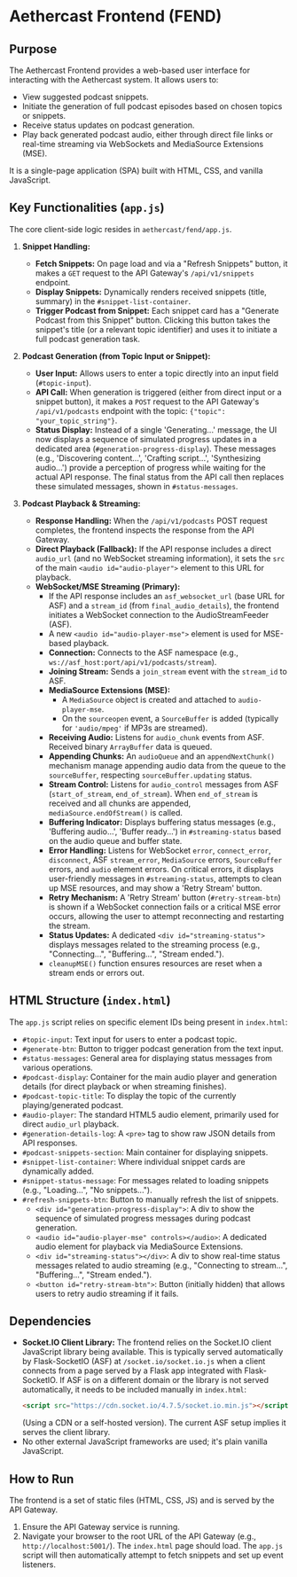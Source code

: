 # Aethercast Frontend (FEND)

## Purpose

The Aethercast Frontend provides a web-based user interface for interacting with the Aethercast system. It allows users to:
-   View suggested podcast snippets.
-   Initiate the generation of full podcast episodes based on chosen topics or snippets.
-   Receive status updates on podcast generation.
-   Play back generated podcast audio, either through direct file links or real-time streaming via WebSockets and MediaSource Extensions (MSE).

It is a single-page application (SPA) built with HTML, CSS, and vanilla JavaScript.

## Key Functionalities (`app.js`)

The core client-side logic resides in `aethercast/fend/app.js`.

1.  **Snippet Handling:**
    *   **Fetch Snippets:** On page load and via a "Refresh Snippets" button, it makes a `GET` request to the API Gateway's `/api/v1/snippets` endpoint.
    *   **Display Snippets:** Dynamically renders received snippets (title, summary) in the `#snippet-list-container`.
    *   **Trigger Podcast from Snippet:** Each snippet card has a "Generate Podcast from this Snippet" button. Clicking this button takes the snippet's title (or a relevant topic identifier) and uses it to initiate a full podcast generation task.

2.  **Podcast Generation (from Topic Input or Snippet):**
    *   **User Input:** Allows users to enter a topic directly into an input field (`#topic-input`).
    *   **API Call:** When generation is triggered (either from direct input or a snippet button), it makes a `POST` request to the API Gateway's `/api/v1/podcasts` endpoint with the topic: `{"topic": "your_topic_string"}`.
    *   **Status Display:** Instead of a single 'Generating...' message, the UI now displays a sequence of simulated progress updates in a dedicated area (`#generation-progress-display`). These messages (e.g., 'Discovering content...', 'Crafting script...', 'Synthesizing audio...') provide a perception of progress while waiting for the actual API response. The final status from the API call then replaces these simulated messages, shown in `#status-messages`.

3.  **Podcast Playback & Streaming:**
    *   **Response Handling:** When the `/api/v1/podcasts` POST request completes, the frontend inspects the response from the API Gateway.
    *   **Direct Playback (Fallback):** If the API response includes a direct `audio_url` (and no WebSocket streaming information), it sets the `src` of the main `<audio id="audio-player">` element to this URL for playback.
    *   **WebSocket/MSE Streaming (Primary):**
        *   If the API response includes an `asf_websocket_url` (base URL for ASF) and a `stream_id` (from `final_audio_details`), the frontend initiates a WebSocket connection to the AudioStreamFeeder (ASF).
        *   A new `<audio id="audio-player-mse">` element is used for MSE-based playback.
        *   **Connection:** Connects to the ASF namespace (e.g., `ws://asf_host:port/api/v1/podcasts/stream`).
        *   **Joining Stream:** Sends a `join_stream` event with the `stream_id` to ASF.
        *   **MediaSource Extensions (MSE):**
            *   A `MediaSource` object is created and attached to `audio-player-mse`.
            *   On the `sourceopen` event, a `SourceBuffer` is added (typically for `'audio/mpeg'` if MP3s are streamed).
        *   **Receiving Audio:** Listens for `audio_chunk` events from ASF. Received binary `ArrayBuffer` data is queued.
        *   **Appending Chunks:** An `audioQueue` and an `appendNextChunk()` mechanism manage appending audio data from the queue to the `sourceBuffer`, respecting `sourceBuffer.updating` status.
        *   **Stream Control:** Listens for `audio_control` messages from ASF (`start_of_stream`, `end_of_stream`). When `end_of_stream` is received and all chunks are appended, `mediaSource.endOfStream()` is called.
        *   **Buffering Indicator:** Displays buffering status messages (e.g., 'Buffering audio...', 'Buffer ready...') in `#streaming-status` based on the audio queue and buffer state.
        *   **Error Handling:** Listens for WebSocket `error`, `connect_error`, `disconnect`, ASF `stream_error`, `MediaSource` errors, `SourceBuffer` errors, and `audio` element errors. On critical errors, it displays user-friendly messages in `#streaming-status`, attempts to clean up MSE resources, and may show a 'Retry Stream' button.
        *   **Retry Mechanism:** A 'Retry Stream' button (`#retry-stream-btn`) is shown if a WebSocket connection fails or a critical MSE error occurs, allowing the user to attempt reconnecting and restarting the stream.
        *   **Status Updates:** A dedicated `<div id="streaming-status">` displays messages related to the streaming process (e.g., "Connecting...", "Buffering...", "Stream ended.").
        *   `cleanupMSE()` function ensures resources are reset when a stream ends or errors out.

## HTML Structure (`index.html`)

The `app.js` script relies on specific element IDs being present in `index.html`:

-   `#topic-input`: Text input for users to enter a podcast topic.
-   `#generate-btn`: Button to trigger podcast generation from the text input.
-   `#status-messages`: General area for displaying status messages from various operations.
-   `#podcast-display`: Container for the main audio player and generation details (for direct playback or when streaming finishes).
-   `#podcast-topic-title`: To display the topic of the currently playing/generated podcast.
-   `#audio-player`: The standard HTML5 audio element, primarily used for direct `audio_url` playback.
-   `#generation-details-log`: A `<pre>` tag to show raw JSON details from API responses.
-   `#podcast-snippets-section`: Main container for displaying snippets.
-   `#snippet-list-container`: Where individual snippet cards are dynamically added.
-   `#snippet-status-message`: For messages related to loading snippets (e.g., "Loading...", "No snippets...").
-   `#refresh-snippets-btn`: Button to manually refresh the list of snippets.
    -   `<div id="generation-progress-display">`: A div to show the sequence of simulated progress messages during podcast generation.
    -   `<audio id="audio-player-mse" controls></audio>`: A dedicated audio element for playback via MediaSource Extensions.
    -   `<div id="streaming-status"></div>`: A div to show real-time status messages related to audio streaming (e.g., "Connecting to stream...", "Buffering...", "Stream ended.").
    -   `<button id="retry-stream-btn">`: Button (initially hidden) that allows users to retry audio streaming if it fails.

## Dependencies

-   **Socket.IO Client Library:** The frontend relies on the Socket.IO client JavaScript library being available. This is typically served automatically by Flask-SocketIO (ASF) at `/socket.io/socket.io.js` when a client connects from a page served by a Flask app integrated with Flask-SocketIO. If ASF is on a different domain or the library is not served automatically, it needs to be included manually in `index.html`:
    ```html
    <script src="https://cdn.socket.io/4.7.5/socket.io.min.js"></script>
    ```
    (Using a CDN or a self-hosted version). The current ASF setup implies it serves the client library.
-   No other external JavaScript frameworks are used; it's plain vanilla JavaScript.

## How to Run

The frontend is a set of static files (HTML, CSS, JS) and is served by the API Gateway.
1.  Ensure the API Gateway service is running.
2.  Navigate your browser to the root URL of the API Gateway (e.g., `http://localhost:5001/`). The `index.html` page should load.
The `app.js` script will then automatically attempt to fetch snippets and set up event listeners.

